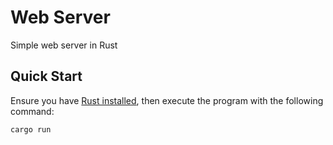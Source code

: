 # Web Server

Simple web server in Rust

## Quick Start
Ensure you have [Rust installed](https://www.rust-lang.org/tools/install), then execute the program with the following command:

```bash
cargo run
```
